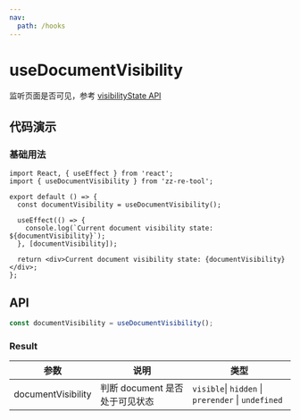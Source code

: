 ```yaml
---
nav:
  path: /hooks
---
```


# useDocumentVisibility

监听页面是否可见，参考 [visibilityState API](https://developer.mozilla.org/docs/Web/API/Document/visibilityState)

## 代码演示

### 基础用法

```tsx
import React, { useEffect } from 'react';
import { useDocumentVisibility } from 'zz-re-tool';

export default () => {
  const documentVisibility = useDocumentVisibility();

  useEffect(() => {
    console.log(`Current document visibility state: ${documentVisibility}`);
  }, [documentVisibility]);

  return <div>Current document visibility state: {documentVisibility}</div>;
};

```

## API

```typescript
const documentVisibility = useDocumentVisibility();
```

### Result

| 参数               | 说明                           | 类型                                               |
| ------------------ | ------------------------------ | -------------------------------------------------- |
| documentVisibility | 判断 document 是否处于可见状态 | `visible`\| `hidden` \| `prerender` \| `undefined` |
